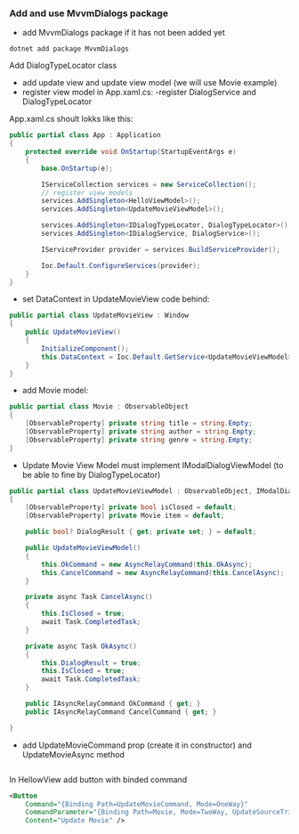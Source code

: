 ### Add and use MvvmDialogs package

- add MvvmDialogs package if it has not been added yet

```shell
dotnet add package MvvmDialogs
```
Add DialogTypeLocator class

- add update view and update view model (we will use Movie example)
- register view model in App.xaml.cs:
-register DialogService and DialogTypeLocator

App.xaml.cs shoult lokks like this:

```csharp
public partial class App : Application
{
    protected override void OnStartup(StartupEventArgs e)
    {
        base.OnStartup(e);

        IServiceCollection services = new ServiceCollection();
        // register view models
        services.AddSingleton<HelloViewModel>();
        services.AddSingleton<UpdateMovieViewModel>();

        services.AddSingleton<IDialogTypeLocator, DialogTypeLocator>();
        services.AddSingleton<IDialogService, DialogService>();

        IServiceProvider provider = services.BuildServiceProvider();

        Ioc.Default.ConfigureServices(provider);
    }
}
```

- set DataContext in UpdateMovieView code behind:

```csharp
public partial class UpdateMovieView : Window
{
    public UpdateMovieView()
    {
        InitializeComponent();
        this.DataContext = Ioc.Default.GetService<UpdateMovieViewModel>();
    }
}
```

- add Movie model:
```csharp
public partial class Movie : ObservableObject
{
    [ObservableProperty] private string title = string.Empty;
    [ObservableProperty] private string author = string.Empty;
    [ObservableProperty] private string genre = string.Empty;
}
```

- Update Movie View Model must implement IModalDialogViewModel (to be able to fine by DialogTypeLocator)

```csharp
public partial class UpdateMovieViewModel : ObservableObject, IModalDialogViewModel
{
    [ObservableProperty] private bool isClosed = default;
    [ObservableProperty] private Movie item = default;

    public bool? DialogResult { get; private set; } = default;

    public UpdateMovieViewModel()
    {
        this.OkCommand = new AsyncRelayCommand(this.OkAsync);
        this.CancelCommand = new AsyncRelayCommand(this.CancelAsync);
    }

    private async Task CancelAsync()
    {
        this.IsClosed = true;
        await Task.CompletedTask;
    }

    private async Task OkAsync()
    {
        this.DialogResult = true;
        this.IsClosed = true;
        await Task.CompletedTask;
    }

    public IAsyncRelayCommand OkCommand { get; }
    public IAsyncRelayCommand CancelCommand { get; }

}
```
- add UpdateMovieCommand prop (create it in constructor) and UpdateMovieAsync method

```csharp

```

In HellowView add button with binded command

```xml
<Button
    Command="{Binding Path=UpdateMovieCommand, Mode=OneWay}"
    CommandParameter="{Binding Path=Movie, Mode=TwoWay, UpdateSourceTrigger=PropertyChanged}"
    Content="Update Movie" />
```